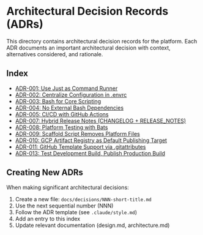 # Architectural Decision Records (ADRs)

This directory contains architectural decision records for the platform. Each ADR documents an important architectural decision with context, alternatives considered, and rationale.

## Index

- [ADR-001: Use Just as Command Runner](001-use-just-as-command-runner.md)
- [ADR-002: Centralize Configuration in .envrc](002-centralize-configuration-in-envrc.md)
- [ADR-003: Bash for Core Scripting](003-bash-for-core-scripting.md)
- [ADR-004: No External Bash Dependencies](004-no-external-bash-dependencies.md)
- [ADR-005: CI/CD with GitHub Actions](005-cicd-with-github-actions.md)
- [ADR-007: Hybrid Release Notes (CHANGELOG + RELEASE_NOTES)](007-hybrid-release-notes.md)
- [ADR-008: Platform Testing with Bats](008-platform-testing-with-bats.md)
- [ADR-009: Scaffold Script Removes Platform Files](009-scaffold-removes-platform-files.md)
- [ADR-010: GCP Artifact Registry as Default Publishing Target](010-gcp-artifact-registry-as-default.md)
- [ADR-011: GitHub Template Support via .gitattributes](011-github-template-support.md)
- [ADR-013: Test Development Build, Publish Production Build](013-test-dev-build-publish-prod.md)

## Creating New ADRs

When making significant architectural decisions:

1. Create a new file: `docs/decisions/NNN-short-title.md`
2. Use the next sequential number (NNN)
3. Follow the ADR template (see `.claude/style.md`)
4. Add an entry to this index
5. Update relevant documentation (design.md, architecture.md)
